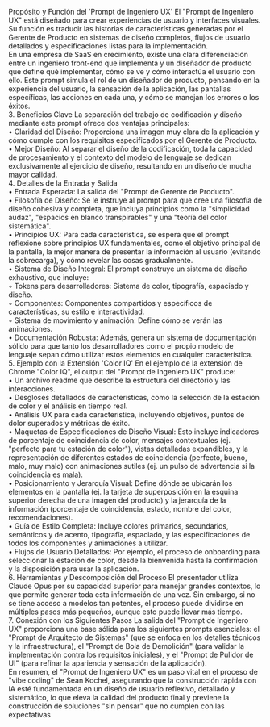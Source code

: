 Propósito y Función del 'Prompt de Ingeniero UX' El "Prompt de Ingeniero UX" está diseñado para crear experiencias de usuario y interfaces visuales. Su función es traducir las historias de características generadas por el Gerente de Producto en sistemas de diseño completos, flujos de usuario detallados y especificaciones listas para la implementación.  
En una empresa de SaaS en crecimiento, existe una clara diferenciación entre un ingeniero front-end que implementa y un diseñador de producto que define qué implementar, cómo se ve y cómo interactúa el usuario con ello. Este prompt simula el rol de un diseñador de producto, pensando en la experiencia del usuario, la sensación de la aplicación, las pantallas específicas, las acciones en cada una, y cómo se manejan los errores o los éxitos.  
3\. Beneficios Clave La separación del trabajo de codificación y diseño mediante este prompt ofrece dos ventajas principales:  
• Claridad del Diseño: Proporciona una imagen muy clara de la aplicación y cómo cumple con los requisitos especificados por el Gerente de Producto.  
• Mejor Diseño: Al separar el diseño de la codificación, toda la capacidad de procesamiento y el contexto del modelo de lenguaje se dedican exclusivamente al ejercicio de diseño, resultando en un diseño de mucha mayor calidad.  
4\. Detalles de la Entrada y Salida  
• Entrada Esperada: La salida del "Prompt de Gerente de Producto".  
• Filosofía de Diseño: Se le instruye al prompt para que cree una filosofía de diseño cohesiva y completa, que incluya principios como la "simplicidad audaz", "espacios en blanco transpirables" y una "teoría del color sistemática".  
• Principios UX: Para cada característica, se espera que el prompt reflexione sobre principios UX fundamentales, como el objetivo principal de la pantalla, la mejor manera de presentar la información al usuario (evitando la sobrecarga), y cómo revelar las cosas gradualmente.  
• Sistema de Diseño Integral: El prompt construye un sistema de diseño exhaustivo, que incluye:  
    ◦ Tokens para desarrolladores: Sistema de color, tipografía, espaciado y diseño.  
    ◦ Componentes: Componentes compartidos y específicos de características, su estilo e interactividad.  
    ◦ Sistema de movimiento y animación: Define cómo se verán las animaciones.  
• Documentación Robusta: Además, genera un sistema de documentación sólido para que tanto los desarrolladores como el propio modelo de lenguaje sepan cómo utilizar estos elementos en cualquier característica.  
5\. Ejemplo con la Extensión 'Color IQ' En el ejemplo de la extensión de Chrome "Color IQ", el output del "Prompt de Ingeniero UX" produce:  
• Un archivo readme que describe la estructura del directorio y las interacciones.  
• Desgloses detallados de características, como la selección de la estación de color y el análisis en tiempo real.  
• Análisis UX para cada característica, incluyendo objetivos, puntos de dolor superados y métricas de éxito.  
• Maquetas de Especificaciones de Diseño Visual: Esto incluye indicadores de porcentaje de coincidencia de color, mensajes contextuales (ej. "perfecto para tu estación de color"), vistas detalladas expandibles, y la representación de diferentes estados de coincidencia (perfecto, bueno, malo, muy malo) con animaciones sutiles (ej. un pulso de advertencia si la coincidencia es mala).  
• Posicionamiento y Jerarquía Visual: Define dónde se ubicarán los elementos en la pantalla (ej. la tarjeta de superposición en la esquina superior derecha de una imagen del producto) y la jerarquía de la información (porcentaje de coincidencia, estado, nombre del color, recomendaciones).  
• Guía de Estilo Completa: Incluye colores primarios, secundarios, semánticos y de acento, tipografía, espaciado, y las especificaciones de todos los componentes y animaciones a utilizar.  
• Flujos de Usuario Detallados: Por ejemplo, el proceso de onboarding para seleccionar la estación de color, desde la bienvenida hasta la confirmación y la disposición para usar la aplicación.  
6\. Herramientas y Descomposición del Proceso El presentador utiliza Claude Opus por su capacidad superior para manejar grandes contextos, lo que permite generar toda esta información de una vez. Sin embargo, si no se tiene acceso a modelos tan potentes, el proceso puede dividirse en múltiples pasos más pequeños, aunque esto puede llevar más tiempo.  
7\. Conexión con los Siguientes Pasos La salida del "Prompt de Ingeniero UX" proporciona una base sólida para los siguientes prompts esenciales: el "Prompt de Arquitecto de Sistemas" (que se enfoca en los detalles técnicos y la infraestructura), el "Prompt de Bola de Demolición" (para validar la implementación contra los requisitos iniciales), y el "Prompt de Pulidor de UI" (para refinar la apariencia y sensación de la aplicación).  
En resumen, el "Prompt de Ingeniero UX" es un paso vital en el proceso de "vibe coding" de Sean Kochel, asegurando que la construcción rápida con IA esté fundamentada en un diseño de usuario reflexivo, detallado y sistemático, lo que eleva la calidad del producto final y previene la construcción de soluciones "sin pensar" que no cumplen con las expectativas